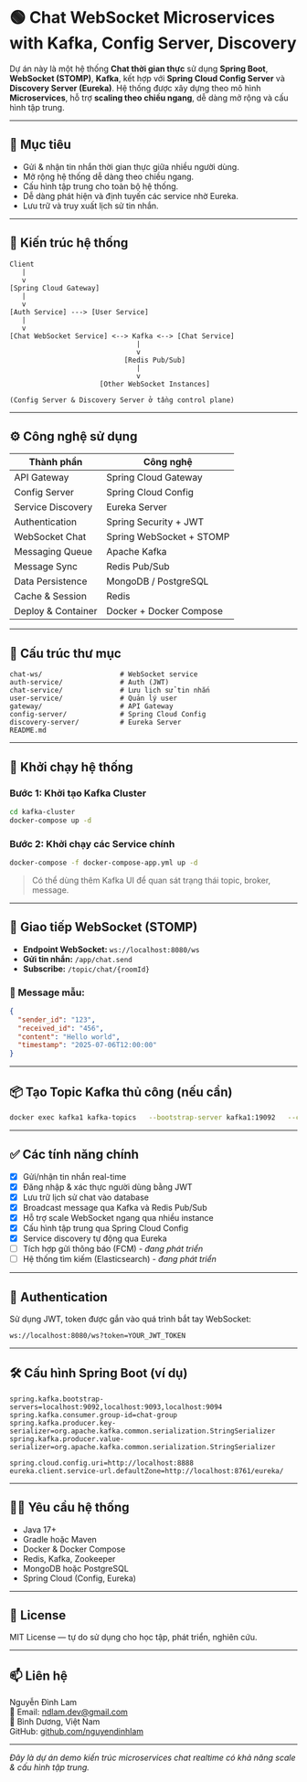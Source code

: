 # 🟢 Chat WebSocket Microservices with Kafka, Config Server, Discovery

Dự án này là một hệ thống **Chat thời gian thực** sử dụng **Spring Boot**, **WebSocket (STOMP)**, **Kafka**, kết hợp với **Spring Cloud Config Server** và **Discovery Server (Eureka)**. Hệ thống được xây dựng theo mô hình **Microservices**, hỗ trợ **scaling theo chiều ngang**, dễ dàng mở rộng và cấu hình tập trung.

---

## 🚀 Mục tiêu

- Gửi & nhận tin nhắn thời gian thực giữa nhiều người dùng.
- Mở rộng hệ thống dễ dàng theo chiều ngang.
- Cấu hình tập trung cho toàn bộ hệ thống.
- Dễ dàng phát hiện và định tuyến các service nhờ Eureka.
- Lưu trữ và truy xuất lịch sử tin nhắn.

---

## 🧱 Kiến trúc hệ thống

```text
Client
   |
   v
[Spring Cloud Gateway]
   |
   v
[Auth Service] ---> [User Service]
   |
   v
[Chat WebSocket Service] <--> Kafka <--> [Chat Service]
                               |
                               v
                            [Redis Pub/Sub]
                               |
                               v
                      [Other WebSocket Instances]

(Config Server & Discovery Server ở tầng control plane)
```

---

## ⚙️ Công nghệ sử dụng

| Thành phần             | Công nghệ                     |
|------------------------|-------------------------------|
| API Gateway            | Spring Cloud Gateway          |
| Config Server          | Spring Cloud Config           |
| Service Discovery      | Eureka Server                 |
| Authentication         | Spring Security + JWT         |
| WebSocket Chat         | Spring WebSocket + STOMP      |
| Messaging Queue        | Apache Kafka                  |
| Message Sync           | Redis Pub/Sub                 |
| Data Persistence       | MongoDB / PostgreSQL          |
| Cache & Session        | Redis                         |
| Deploy & Container     | Docker + Docker Compose       |

---

## 📁 Cấu trúc thư mục

```
chat-ws/                   # WebSocket service
auth-service/              # Auth (JWT)
chat-service/              # Lưu lịch sử tin nhắn
user-service/              # Quản lý user
gateway/                   # API Gateway
config-server/             # Spring Cloud Config
discovery-server/          # Eureka Server
README.md
```

---

## 🐳 Khởi chạy hệ thống

### Bước 1: Khởi tạo Kafka Cluster

```bash
cd kafka-cluster
docker-compose up -d
```

### Bước 2: Khởi chạy các Service chính

```bash
docker-compose -f docker-compose-app.yml up -d
```

> Có thể dùng thêm Kafka UI để quan sát trạng thái topic, broker, message.

---

## 📡 Giao tiếp WebSocket (STOMP)

- **Endpoint WebSocket:** `ws://localhost:8080/ws`
- **Gửi tin nhắn:** `/app/chat.send`
- **Subscribe:** `/topic/chat/{roomId}`

### 📨 Message mẫu:

```json
{
  "sender_id": "123",
  "received_id": "456",
  "content": "Hello world",
  "timestamp": "2025-07-06T12:00:00"
}
```

---

## 📦 Tạo Topic Kafka thủ công (nếu cần)

```bash
docker exec kafka1 kafka-topics   --bootstrap-server kafka1:19092   --create   --topic chat-topic   --replication-factor 3   --partitions 3
```

---

## ✅ Các tính năng chính

- [x] Gửi/nhận tin nhắn real-time
- [x] Đăng nhập & xác thực người dùng bằng JWT
- [x] Lưu trữ lịch sử chat vào database
- [x] Broadcast message qua Kafka và Redis Pub/Sub
- [x] Hỗ trợ scale WebSocket ngang qua nhiều instance
- [x] Cấu hình tập trung qua Spring Cloud Config
- [x] Service discovery tự động qua Eureka
- [ ] Tích hợp gửi thông báo (FCM) - _đang phát triển_
- [ ] Hệ thống tìm kiếm (Elasticsearch) - _đang phát triển_

---

## 🔐 Authentication

Sử dụng JWT, token được gắn vào quá trình bắt tay WebSocket:

```
ws://localhost:8080/ws?token=YOUR_JWT_TOKEN
```

---

## 🛠 Cấu hình Spring Boot (ví dụ)

```properties
spring.kafka.bootstrap-servers=localhost:9092,localhost:9093,localhost:9094
spring.kafka.consumer.group-id=chat-group
spring.kafka.producer.key-serializer=org.apache.kafka.common.serialization.StringSerializer
spring.kafka.producer.value-serializer=org.apache.kafka.common.serialization.StringSerializer

spring.cloud.config.uri=http://localhost:8888
eureka.client.service-url.defaultZone=http://localhost:8761/eureka/
```

---

## 👨‍💻 Yêu cầu hệ thống

- Java 17+
- Gradle hoặc Maven
- Docker & Docker Compose
- Redis, Kafka, Zookeeper
- MongoDB hoặc PostgreSQL
- Spring Cloud (Config, Eureka)

---

## 📜 License

MIT License — tự do sử dụng cho học tập, phát triển, nghiên cứu.

---

## 📫 Liên hệ

Nguyễn Đình Lam  
📧 Email: ndlam.dev@gmail.com  
📍 Bình Dương, Việt Nam  
GitHub: [github.com/nguyendinhlam](https://github.com/nguyendinhlam)

---
_Đây là dự án demo kiến trúc microservices chat realtime có khả năng scale & cấu hình tập trung._